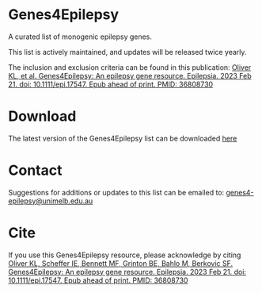# Genes4Epilepsy
A curated list of monogenic epilepsy genes. 

This list is actively maintained, and updates will be released twice yearly.

The inclusion and exclusion criteria can be found in this publication: [Oliver KL, et al. Genes4Epilepsy: An epilepsy gene resource. Epilepsia. 2023 Feb 21. doi: 10.1111/epi.17547. Epub ahead of print. PMID: 36808730](https://onlinelibrary.wiley.com/doi/10.1111/epi.17547)

# Download
The latest version of the Genes4Epilepsy list can be downloaded [here](https://github.com/bahlolab/Genes4Epilepsy/releases/latest)

# Contact
Suggestions for additions or updates to this list can be emailed to: genes4-epilepsy@unimelb.edu.au

# Cite
If you use this Genes4Epilepsy resource, please acknowledge by citing [Oliver KL, Scheffer IE, Bennett MF, Grinton BE, Bahlo M, Berkovic SF. Genes4Epilepsy: An epilepsy gene resource. Epilepsia. 2023 Feb 21. doi: 10.1111/epi.17547. Epub ahead of print. PMID: 36808730](https://onlinelibrary.wiley.com/doi/10.1111/epi.17547)
